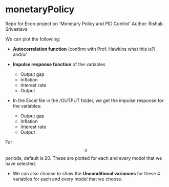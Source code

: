 # monetaryPolicy
Repo for Econ project on 'Monetary Policy and PID Control'
Author: Rishab Srivastava

We can plot the following:
* **Autocorrelation function** (confirm with Prof. Hawkins what this is?) and/or
* **Impulse response function** of the variables
	* Output gap
	* Inflation
	* Interest rate
	* Output

* In the Excel file in the /OUTPUT folder, we get the impulse response for the variables:
	* Output gap
	* Inflation
	* Interest rate
	* Output

For $$n$$ periods, default is 20.
These are plotted for each and every model that we have selected.

* We can also choose to *show* the **Unconditional variances** for these 4 variables for each and every model that we choose.